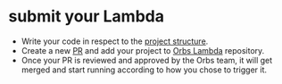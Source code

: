 # submit your Lambda

- Write your code in respect to the [project structure](./project-structure.md).
- Create a new [PR](https://docs.github.com/en/github/collaborating-with-pull-requests) and add your project to [Orbs Lambda](https://github.com/orbs-network/orbs-lambda) repository.
- Once your PR is reviewed and approved by the Orbs team, it will get merged and start running according to how you chose to trigger it.


